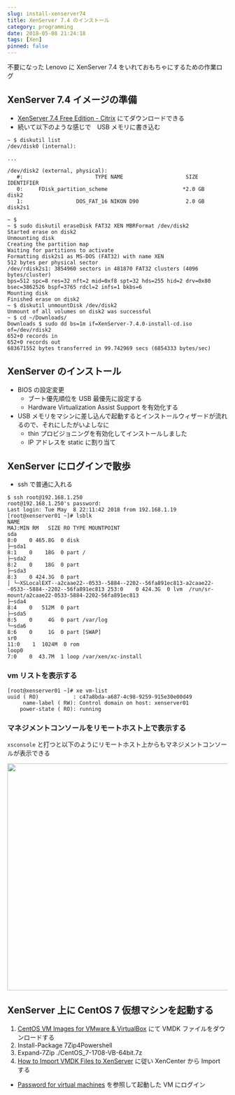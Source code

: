 ```yaml
---
slug: install-xenserver74
title: XenServer 7.4 のインストール
category: programming
date: 2018-05-08 21:24:18
tags: [Xen]
pinned: false
---
```


不要になった Lenovo に XenServer 7.4 をいれておもちゃにするための作業ログ

## XenServer 7.4 イメージの準備

- [XenServer 7.4 Free Edition - Citrix](https://www.citrix.com/downloads/xenserver/product-software/xenserver-74-free-edition.html) にてダウンロードできる
- 続いて以下のような感じで　USB メモリに書き込む

```
~ $ diskutil list
/dev/disk0 (internal):

...

/dev/disk2 (external, physical):
   #:                       TYPE NAME                    SIZE       IDENTIFIER
   0:     FDisk_partition_scheme                        *2.0 GB     disk2
   1:                 DOS_FAT_16 NIKON D90               2.0 GB     disk2s1

~ $
~ $ sudo diskutil eraseDisk FAT32 XEN MBRFormat /dev/disk2
Started erase on disk2
Unmounting disk
Creating the partition map
Waiting for partitions to activate
Formatting disk2s1 as MS-DOS (FAT32) with name XEN
512 bytes per physical sector
/dev/rdisk2s1: 3854960 sectors in 481870 FAT32 clusters (4096 bytes/cluster)
bps=512 spc=8 res=32 nft=2 mid=0xf8 spt=32 hds=255 hid=2 drv=0x80 bsec=3862526 bspf=3765 rdcl=2 infs=1 bkbs=6
Mounting disk
Finished erase on disk2
~ $ diskutil unmountDisk /dev/disk2
Unmount of all volumes on disk2 was successful
~ $ cd ~/Downloads/
Downloads $ sudo dd bs=1m if=XenServer-7.4.0-install-cd.iso of=/dev/rdisk2
652+0 records in
652+0 records out
683671552 bytes transferred in 99.742969 secs (6854333 bytes/sec)
```



## XenServer のインストール

- BIOS の設定変更
  - ブート優先順位を USB 最優先に設定する
  - Hardware Virtualization Assist Support を有効化する
- USB メモリをマシンに差し込んで起動するとインストールウィザードが流れるので、それにしたがいよしなに
  - thin プロビジョニングを有効化してインストールしました
  - IP アドレスを static に割り当て
  

## XenServer にログインで散歩

- ssh で普通に入れる

```
$ ssh root@192.168.1.250
root@192.168.1.250's password:
Last login: Tue May  8 22:11:42 2018 from 192.168.1.19
[root@xenserver01 ~]# lsblk
NAME                                                                                              MAJ:MIN RM   SIZE RO TYPE MOUNTPOINT
sda                                                                                                 8:0    0 465.8G  0 disk
├─sda1                                                                                              8:1    0    18G  0 part /
├─sda2                                                                                              8:2    0    18G  0 part
├─sda3                                                                                              8:3    0 424.3G  0 part
│ └─XSLocalEXT--a2caae22--0533--5884--2202--56fa891ec813-a2caae22--0533--5884--2202--56fa891ec813 253:0    0 424.3G  0 lvm  /run/sr-mount/a2caae22-0533-5884-2202-56fa891ec813
├─sda4                                                                                              8:4    0   512M  0 part
├─sda5                                                                                              8:5    0     4G  0 part /var/log
└─sda6                                                                                              8:6    0     1G  0 part [SWAP]
sr0                                                                                                11:0    1  1024M  0 rom
loop0                                                                                               7:0    0  43.7M  1 loop /var/xen/xc-install
```


### vm リストを表示する

```
[root@xenserver01 ~]# xe vm-list
uuid ( RO)           : c47a8bda-a687-4c98-9259-915e30e00d49
     name-label ( RW): Control domain on host: xenserver01
    power-state ( RO): running
```


### マネジメントコンソールをリモートホスト上で表示する

`xsconsole` と打つと以下のようにリモートホスト上からもマネジメントコンソールが表示できる

<a href="https://static.53ningen.com/wp-content/uploads/2018/05/08230722/UKQ5F8o.png"><img src="https://static.53ningen.com/wp-content/uploads/2018/05/08230722/UKQ5F8o-1024x830.png" alt="" width="640" height="519" class="aligncenter size-large wp-image-2435" /></a>

## XenServer 上に CentOS 7 仮想マシンを起動する

1. [CentOS VM Images for VMware & VirtualBox](https://www.osboxes.org/centos/) にて VMDK ファイルをダウンロードする
2. Install-Package 7Zip4Powershell 
3. Expand-7Zip ./CentOS_7-1708-VB-64bit.7z
4. [How to Import VMDK Files to XenServer](https://support.citrix.com/article/CTX140423) に従い XenCenter から Import する
  - [Password for virtual machines](https://www.osboxes.org/faq/what-are-the-credentials-for-virtual-machine-image/) を参照して起動した VM にログイン
